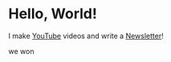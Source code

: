 # Hello, World!

I make [YouTube](https://youtube.com/@fabianfrankwerner) videos and write a [Newsletter](https://fabianfrankwerner.com/newsletter)!

we won
